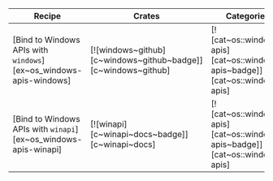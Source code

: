 | Recipe | Crates | Categories |
|--------|--------|------------|
| [Bind to Windows APIs with `windows`][ex~os_windows-apis-windows] | [![windows~github][c~windows~github~badge]][c~windows~github] | [![cat~os::windows-apis][cat~os::windows-apis~badge]][cat~os::windows-apis] |
| [Bind to Windows APIs with `winapi`][ex~os_windows-apis-winapi] | [![winapi][c~winapi~docs~badge]][c~winapi~docs] | [![cat~os::windows-apis][cat~os::windows-apis~badge]][cat~os::windows-apis] |

<div class="hidden">
</div>
